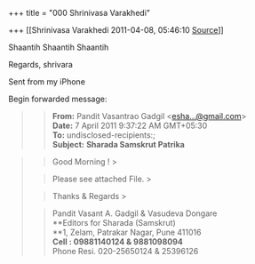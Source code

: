 +++
title = "000 Shrinivasa Varakhedi"

+++
[[Shrinivasa Varakhedi	2011-04-08, 05:46:10 [Source](https://groups.google.com/g/bvparishat/c/Zn0zr1T_V3E)]]



Shaantih Shaantih Shaantih  
  

Regards, shrivara

Sent from my iPhone

  
Begin forwarded message:  
  

> 
> > **From:** Pandit Vasantrao Gadgil \<[esha...@gmail.com]()\>  
> **Date:** 7 April 2011 9:37:22 AM GMT+05:30  
> **To:** undisclosed-recipients:;  
> **Subject:** **Sharada Samskrut Patrika**  
>   
> > 

> 
> > 
> > Good Morning ! >
> 
> > 
> > 
> > 
> > 
> > Please see attached File. >
> 
> > 
> > 
> > 
> > 
> > Thanks & Regards >
> 
> > 
> > 
> > 
> > 
> > 
> > 
> > 
> > Pandit Vasant A. Gadgil & Vasudeva Dongare  
> **Editors for Sharada (Samskrut)  
> **1, Zelam, Patrakar Nagar, Pune 411016  
> **Cell : 09881140124 & 9881098094**  
> Phone Resi. 020-25650124 & 25396126  
>   
>   
> > 
> >   
> > 

> 
> > 

